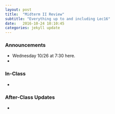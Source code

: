```yaml
---
layout: post
title:  "Midterm II Review"
subtitle: "Everything up to and including Lec16"
date:   2016-10-24 10:10:45
categories: jekyll update
---
```




### Announcements

* Wednesday 10/26 at 7:30 here.
* 




### In-Class

*



### After-Class Updates

* 

